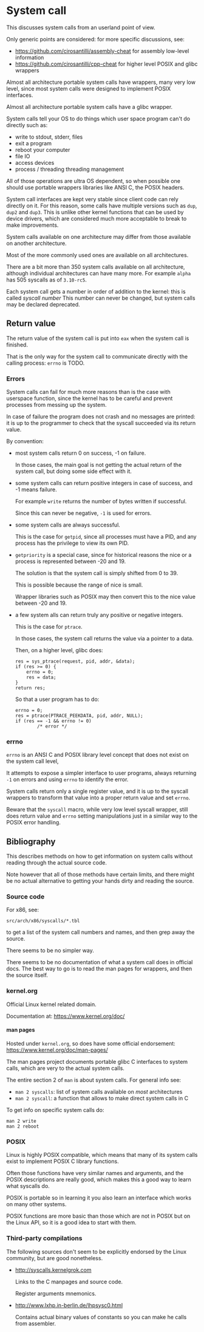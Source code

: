 # System call

This discusses system calls from an userland point of view.

Only generic points are considered: for more specific discussions, see:

- <https://github.com/cirosantilli/assembly-cheat> for assembly low-level information
- <https://github.com/cirosantilli/cpp-cheat> for higher level POSIX and glibc wrappers

Almost all architecture portable system calls have wrappers, many very low level, since most system calls were designed to implement POSIX interfaces.

Almost all architecture portable system calls have a glibc wrapper.

System calls tell your OS to do things which user space program can't do directly such as:

- write to stdout, stderr, files
- exit a program
- reboot your computer
- file IO
- access devices
- process / threading threading management

All of those operations are ultra OS dependent, so when possible one should use portable wrappers libraries like ANSI C, the POSIX headers.

System call interfaces are kept very stable since client code can rely directly on it. For this reason, some calls have multiple versions such as `dup`, `dup2` and `dup3`. This is unlike other kernel functions that can be used by device drivers, which are considered much more acceptable to break to make improvements.

System calls available on one architecture may differ from those available on another architecture.

Most of the more commonly used ones are available on all architectures.

There are a bit more than 350 system calls available on all architecture, although individual architectures can have many more. For example `alpha` has 505 syscalls as of `3.10-rc5`.

Each system call gets a number in order of addition to the kernel: this is called *syscall number* This number can never be changed, but system calls may be declared deprecated.

## Return value

The return value of the system call is put into `eax` when the system call is finished.

That is the only way for the system call to communicate directly with the calling process: `errno` is TODO.

### Errors

System calls can fail for much more reasons than is the case with userspace function, since the kernel has to be careful and prevent processes from messing up the system.

In case of failure the program does not crash and no messages are printed: it is up to the programmer to check that the syscall succeeded via its return value.

By convention:

-   most system calls return 0 on success, -1 on failure.

    In those cases, the main goal is not getting the actual return of the system call, but doing some side effect with it.

-   some system calls can return positive integers in case of success, and -1 means failure.

    For example `write` returns the number of bytes written if successful.

    Since this can never be negative, `-1` is used for errors.

-   some system calls are always successful.

    This is the case for `getpid`, since all processes must have a PID, and any process has the privilege to view its own PID.

-   `getpriority` is a special case, since for historical reasons the nice or a process is represented between -20 and 19.

    The solution is that the system call is simply shifted from 0 to 39.

    This is possible because the range of nice is small.

    Wrapper libraries such as POSIX may then convert this to the nice value between -20 and 19.

-   a few system alls can return truly any positive or negative integers.

    This is the case for `ptrace`.

    In those cases, the system call returns the value via a pointer to a data.

    Then, on a higher level, glibc does:

        res = sys_ptrace(request, pid, addr, &data);
        if (res >= 0) {
            errno = 0;
            res = data;
        }
        return res;

    So that a user program has to do:

        errno = 0;
        res = ptrace(PTRACE_PEEKDATA, pid, addr, NULL);
        if (res == -1 && errno != 0)
                /* error */

### errno

`errno` is an ANSI C and POSIX library level concept that does not exist on the system call level,

It attempts to expose a simpler interface to user programs, always returning `-1` on errors and using `errno` to identify the error.

System calls return only a single register value, and it is up to the syscall wrappers to transform that value into a proper return value and set `errno`.

Beware that the `syscall` macro, while very low level syscall wrapper, still does return value and `errno` setting manipulations just in a similar way to the POSIX error handling.

## Bibliography

This describes methods on how to get information on system calls without reading through the actual source code.

Note however that all of those methods have certain limits, and there might be no actual alternative to getting your hands dirty and reading the source.

### Source code

For x86, see:

    src/arch/x86/syscalls/*.tbl

to get a list of the system call numbers and names, and then grep away the source.

There seems to be no simpler way.

There seems to be no documentation of what a system call does in official docs. The best way to go is to read the man pages for wrappers, and then the source itself.

### kernel.org

Official Linux kernel related domain.

Documentation at: <https://www.kernel.org/doc/>

#### man pages

Hosted under `kernel.org`, so does have some official endorsement: <https://www.kernel.org/doc/man-pages/>

The man pages project documents portable glibc C interfaces to system calls, which are very to the actual system calls.

The entire section 2 of `man` is about system calls. For general info see:

- `man 2 syscalls`: list of system calls available on *most* architectures
- `man 2 syscall`: a function that allows to make direct system calls in C

To get info on specific system calls do:

    man 2 write
    man 2 reboot

### POSIX

Linux is highly POSIX compatible, which means that many of its system calls exist to implement POSIX C library functions.

Often those functions have very similar names and arguments, and the POSIX descriptions are really good, which makes this a good way to learn what syscalls do.

POSIX is portable so in learning it you also learn an interface which works on many other systems.

POSIX functions are more basic than those which are not in POSIX but on the Linux API, so it is a good idea to start with them.

### Third-party compilations

The following sources don't seem to be explicitly endorsed by the Linux community, but are good nonetheless.

-   <http://syscalls.kernelgrok.com>

    Links to the C manpages and source code.

    Register arguments mnemonics.

-   <http://www.lxhp.in-berlin.de/lhpsysc0.html>

    Contains actual binary values of constants so you can make he calls from assembler.
